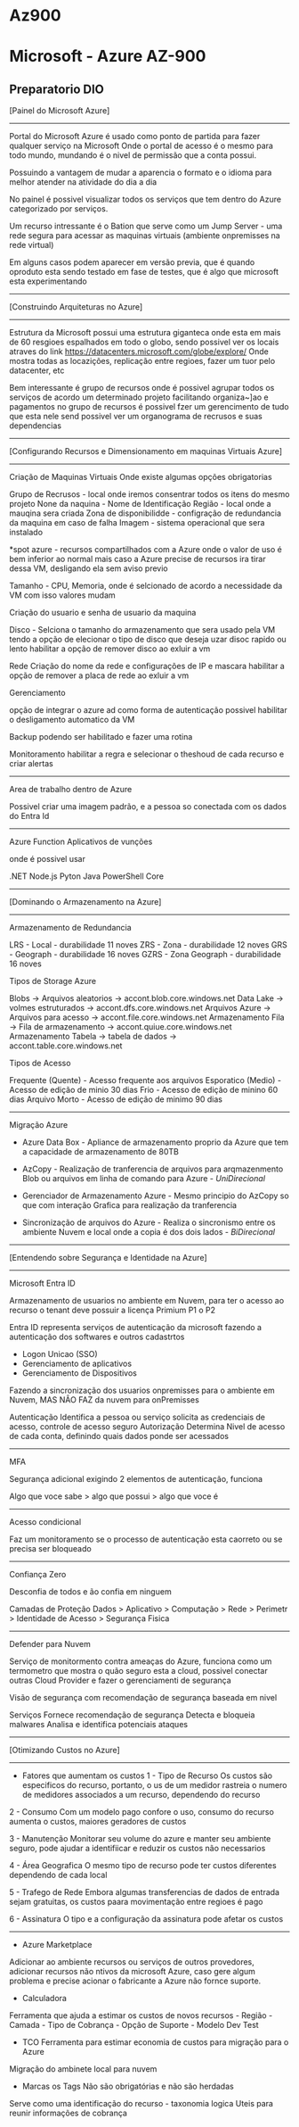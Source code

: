 # Az900
# Microsoft - Azure AZ-900
Preparatorio DIO
----------------------------------------------------------------------------


[Painel do Microsoft Azure]

--------------------------------------

Portal do Microsoft Azure é usado como ponto de partida para fazer qualquer serviço na Microsoft
Onde o portal de acesso é o mesmo para todo mundo, mundando é o nivel de permissão que a conta possui.

Possuindo a vantagem de mudar a aparencia o formato e o idioma para melhor atender na atividade do dia a dia

No painel é possivel visualizar todos os serviços que tem dentro do Azure categorizado por serviços.

Um recurso intressante é o Bation que serve como um Jump Server - uma rede segura para acessar as maquinas virtuais (ambiente onpremisses na rede virtual)

Em alguns casos podem aparecer em versão previa, que é quando oproduto esta sendo testado em fase de testes, que é algo que microsoft esta experimentando



----------------------------------------------------------------------------


[Construindo Arquiteturas no Azure]

--------------------------------------

Estrutura da Microsoft possui uma estrutura giganteca onde esta em mais de 60 resgioes espalhados em todo o globo,
sendo possivel ver os locais atraves do link https://datacenters.microsoft.com/globe/explore/
Onde mostra todas as locazições, replicação entre regioes, fazer um tuor pelo datacenter, etc

Bem interessante é grupo de recursos onde é possivel agrupar todos os serviços de acordo um determinado projeto facilitando organiza~]ao e pagamentos
no grupo de recursos é possivel fzer um gerencimento de tudo que esta nele send possivel ver um organograma de recrusos e suas dependencias

----------------------------------------------------------------------------


[Configurando Recursos e Dimensionamento em maquinas Virtuais Azure]

--------------------------------------

Criação de Maquinas Virtuais
Onde existe algumas opções obrigatorias


Grupo de Recrusos - local onde iremos consentrar todos os itens do mesmo projeto
None da naquina - Nome de Identificação
Região - local onde a mauqina sera criada
Zona de disponibilidde - configração de redundancia da maquina em caso de falha
Imagem - sistema operacional que sera instalado

*spot azure - recursos compartilhados com a Azure onde o valor de uso é bem inferior ao normal mais caso a Azure precise de recursos ira tirar dessa VM, desligando ela sem aviso previo

Tamanho - CPU, Memoria, onde é selcionado de acordo a necessidade da VM com isso valores mudam

Criação do usuario e senha de usuario da maquina

Disco - Selciona o tamanho do armazenamento que sera usado pela VM tendo a opção de elecionar o tipo de disco que deseja uzar disoc rapido ou lento
habilitar a opção de remover disco ao exluir a vm

Rede
Criação do nome da rede e configurações de IP e mascara
habilitar a opção de remover a placa de rede ao exluir a vm

Gerenciamento

opção de integrar o azure ad como forma de autenticação
possivel habilitar o desligamento automatico da VM

Backup
podendo ser habilitado e fazer uma rotina

Monitoramento
habilitar a regra e selecionar o theshoud de cada recurso e criar alertas


---

Area de trabalho dentro de Azure

Possivel criar uma imagem padrão, e a pessoa so conectada com os dados do Entra Id

---

Azure Function
Aplicativos de vunções

onde é possivel usar 

.NET
Node.js
Pyton
Java
PowerShell Core

----------------------------------------------------------------------------


[Dominando o Armazenamento na Azure]

--------------------------------------
Armazenamento de Redundancia

LRS - Local - durabilidade 11 noves
ZRS - Zona - durabilidade 12 noves
GRS - Geograph - durabilidade 16 noves
GZRS - Zona Geograph - durabilidade 16 noves


Tipos de Storage Azure

Blobs                 -> Arquivos aleatorios     -> accont.blob.core.windows.net
Data Lake             -> volmes estruturados     -> accont.dfs.core.windows.net
Arquivos Azure        -> Arquivos para acesso    -> accont.file.core.windows.net
Armazenamento Fila    -> Fila de armazenamento   -> accont.quiue.core.windows.net
Armazenamento Tabela  -> tabela de dados         -> accont.table.core.windows.net



Tipos de Acesso

Frequente (Quente) - Acesso frequente aos arquivos
Esporatico (Medio) - Acesso de edição de minio 30 dias
Frio - Acesso de edição de minino 60 dias
Arquivo Morto - Acesso de edição de minimo 90 dias 


---------

Migração Azure

* Azure Data Box - Apliance de armazenamento proprio da Azure que tem a capacidade de armazenamento de 80TB

* AzCopy - Realização de tranferencia de arquivos para arqmazenmento Blob ou arquivos em linha de comando para Azure - *UniDirecional*

* Gerenciador de Armazenamento Azure - Mesmo principio do AzCopy so que com interação Grafica para realização da tranferencia

* Sincronização de arquivos do Azure - Realiza o sincronismo entre os ambiente Nuvem e local onde a copia é dos dois lados - *BiDirecional*


----------------------------------------------------------------------------


[Entendendo sobre Segurança e Identidade na Azure]

--------------------------------------

Microsoft Entra ID

Armazenamento de usuarios no ambiente em Nuvem, para ter o acesso ao recurso o tenant deve possuir a licença Primium P1 o P2

Entra ID representa serviços de autenticação da microsoft fazendo a autenticação dos softwares e outros cadastrtos

* Logon Unicao (SSO)
* Gerenciamento de aplicativos
* Gerenciamento de Dispositivos

Fazendo a sincronização dos usuarios onpremisses para o ambiente em Nuvem, MAS NÂO FAZ da nuvem para onPremisses

Autenticação
  Identifica a pessoa ou serviço solicita as credenciais de acesso, controle de acesso seguro
Autorização
  Determina Nivel de acesso de cada conta, definindo quais dados ponde ser acessados

--------

MFA

Segurança adicional exigindo 2 elementos de autenticação, funciona

Algo que voce sabe > algo que possui > algo que voce é


-------

Acesso condicional

Faz um monitoramento se o processo de autenticação esta caorreto ou se precisa ser bloqueado

----

Confiança Zero

Desconfia de todos e ão confia em ninguem

Camadas de Proteção
Dados > Aplicativo > Computação > Rede > Perimetr > Identidade de Acesso > Segurança Fisica

------

Defender para Nuvem

Serviço de monitormento contra ameaças do Azure, funciona como um termometro que mostra o quão seguro esta a cloud, possivel conectar 
outras Cloud Provider e fazer o gerenciamenti de segurança

Visão de segurança com recomendação de segurança baseada em nivel

Serviços
  Fornece recomendação de segurança
  Detecta e bloqueia malwares
  Analisa e identifica potenciais ataques


----------------------------------------------------------------------------


[Otimizando Custos no Azure]

--------------------------------------

* Fatores que aumentam os custos
1 - Tipo de Recurso
  Os custos são especificos do recurso, portanto, o us de um medidor rastreia o numero de medidores associados a um recurso, dependendo do recurso
  
2 - Consumo
  Com um modelo pago confore o uso, consumo do recurso aumenta o custos, maiores geradores de custos

3 - Manutenção
  Monitorar seu volume do azure e manter seu ambiente seguro, pode ajudar a identifiicar e reduzir os custos não necessarios

4 - Área Geografica
  O mesmo tipo de recurso pode ter custos diferentes dependendo de cada local
  
5 - Trafego de Rede
  Embora algumas transferencias de dados de entrada sejam gratuitas, os custos paara movimentação entre regioes é pago
  
6 - Assinatura
  O tipo e a configuração da assinatura pode afetar os custos

--------------------------------------

* Azure Marketplace

Adicionar ao ambiente recursos ou serviços de outros provedores, adicionar recursos não ntivos da microsoft Azure, caso gere algum problema e precise acionar o fabricante a Azure não fornce suporte.


* Calculadora

Ferramenta que ajuda a estimar os custos de novos recursos
    - Região
    - Camada
    - Tipo de Cobrança
    - Opção de Suporte
    - Modelo Dev Test

* TCO
Ferramenta para estimar economia de custos para migração para o Azure

Migração do ambinete local para nuvem

* Marcas os Tags
Não são obrigatórias e não são herdadas

Serve como uma identificação do recurso - taxonomia logica 
Uteis para reunir informações de cobrança

